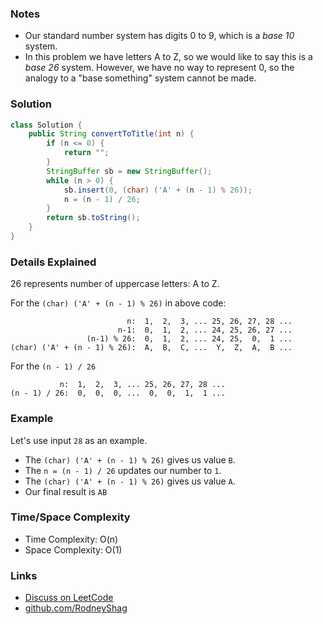 ### Notes

- Our standard number system has digits 0 to 9, which is a _base 10_ system.
- In this problem we have letters A to Z, so we would like to say this is a _base 26_ system. However,  we have no way to represent 0, so the analogy to a "base something" system cannot be made.

### Solution

```java
class Solution {
    public String convertToTitle(int n) {
        if (n <= 0) {
            return "";
        }
        StringBuffer sb = new StringBuffer();        
        while (n > 0) {
            sb.insert(0, (char) ('A' + (n - 1) % 26));
            n = (n - 1) / 26;
        }
        return sb.toString();
    }
}
```

### Details Explained

26 represents number of uppercase letters: A to Z.

For the `(char) ('A' + (n - 1) % 26)` in above code:

```
                          n:  1,  2,  3, ... 25, 26, 27, 28 ...
                        n-1:  0,  1,  2, ... 24, 25, 26, 27 ...
                 (n-1) % 26:  0,  1,  2, ... 24, 25,  0,  1 ...
(char) ('A' + (n - 1) % 26):  A,  B,  C, ...  Y,  Z,  A,  B ...
```

For the `(n - 1) / 26`

```
           n:  1,  2,  3, ... 25, 26, 27, 28 ...
(n - 1) / 26:  0,  0,  0, ...  0,  0,  1,  1 ...
```

### Example

Let's use input `28` as an example.

- The `(char) ('A' + (n - 1) % 26)` gives us value `B`.
- The `n = (n - 1) / 26` updates our number to `1`.
- The `(char) ('A' + (n - 1) % 26)` gives us value `A`.
- Our final result is `AB`

### Time/Space Complexity

-  Time Complexity: O(n)
- Space Complexity: O(1)

### Links

- [Discuss on LeetCode](https://leetcode.com/problems/excel-sheet-column-title/discuss/442164)
- [github.com/RodneyShag](https://github.com/RodneyShag)
